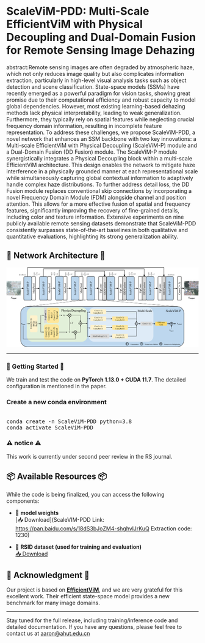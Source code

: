# ScaleViM-PDD: Multi-Scale EfficientViM with Physical Decoupling and Dual-Domain Fusion for Remote Sensing Image Dehazing

abstract:Remote sensing images are often degraded by atmospheric haze, which not only reduces image quality but also complicates information extraction, particularly in high-level visual analysis tasks such as object detection and scene classification. State-space models (SSMs) have recently emerged as a powerful paradigm for vision tasks, showing great promise due to their computational efficiency and robust capacity to model global dependencies. However, most existing learning-based dehazing methods lack physical interpretability, leading to weak generalization. Furthermore, they typically rely on spatial features while neglecting crucial frequency domain information, resulting in incomplete feature representation. To address these challenges, we propose ScaleViM-PDD, a novel network that enhances an SSM backbone with two key innovations: a Multi-scale EfficientViM with Physical Decoupling (ScaleViM-P) module and a Dual-Domain Fusion (DD Fusion) module. The ScaleViM-P module synergistically integrates a Physical Decoupling block within a multi-scale EfficientViM architecture. This design enables the network to mitigate haze interference in a physically grounded manner at each representational scale while simultaneously capturing global contextual information to adaptively handle complex haze distributions. To further address detail loss, the DD Fusion module replaces conventional skip connections by incorporating a novel Frequency Domain Module (FDM) alongside channel and position attention. This allows for a more effective fusion of spatial and frequency features, significantly improving the recovery of fine-grained details, including color and texture information. Extensive experiments on nine publicly available remote sensing datasets demonstrate that ScaleViM-PDD consistently surpasses state-of-the-art baselines in both qualitative and quantitative evaluations, highlighting its strong generalization ability.


## 🧠 Network Architecture 🧠

![Network Architecture](image/ScaleVIM-PDD.png)

---

### 🚀 Getting Started 🚀

We train and test the code on **PyTorch 1.13.0 + CUDA 11.7**. The detailed configuration is mentioned in the paper.

### Create a new conda environment
<pre lang="markdown"> 
conda create -n ScaleViM-PDD python=3.8 
conda activate ScaleViM-PDD  </pre>

###  ⚠️ notice ⚠️
This work is currently under second peer review in the RS journal. 

## 📦 Available Resources 📦

While the code is being finalized, you can access the following components:

- 🔹 **model weights**  
  [📥 Download](ScaleVIM-PDD
Link: https://pan.baidu.com/s/18dS3bJoZM4-shghvlJrKuQ Extraction code: 1230)


- 🔹 **RSID dataset (used for training and evaluation)**  
  [📥 Download](https://drive.google.com/drive/folders/1abSw9GWyyOJINWCRNHBUoJBBw3FCttaS?usp=drive_link)

## 🙏 Acknowledgment 🙏 

Our project is based on **[EfficientViM](https://github.com/mlvlab/EfficientViM)**, and we are very grateful for this excellent work. Their efficient state-space model provides a new benchmark for many image domains.

---

Stay tuned for the full release, including training/inference code and detailed documentation. If you have any questions, please feel free to contact us at aaron@ahut.edu.cn
